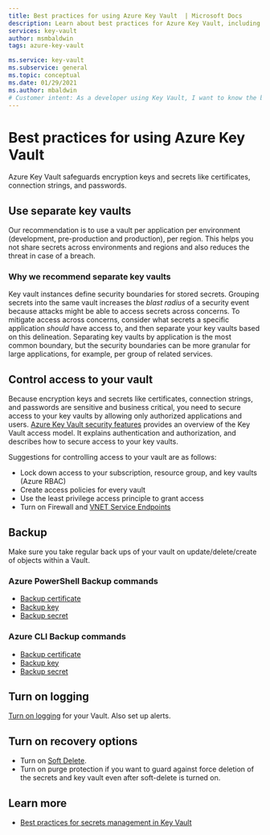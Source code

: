 ```yaml
---
title: Best practices for using Azure Key Vault  | Microsoft Docs
description: Learn about best practices for Azure Key Vault, including controlling access, when to use separate key vaults, backing up, logging, and recovery options.
services: key-vault
author: msmbaldwin
tags: azure-key-vault

ms.service: key-vault
ms.subservice: general
ms.topic: conceptual
ms.date: 01/29/2021
ms.author: mbaldwin
# Customer intent: As a developer using Key Vault, I want to know the best practices so I can implement them.
---
```

# Best practices for using Azure Key Vault

Azure Key Vault safeguards encryption keys and secrets like certificates, connection strings, and passwords. 

## Use separate key vaults

Our recommendation is to use a vault per application per environment (development, pre-production and production), per region. This helps you not share secrets across environments and regions and also reduces the threat in case of a breach.

### Why we recommend separate key vaults

Key vault instances define security boundaries for stored secrets. Grouping secrets into the same vault increases the *blast radius* of a security event because attacks might be able to access secrets across concerns. To mitigate access across concerns, consider what secrets a specific application *should* have access to, and then separate your key vaults based on this delineation. Separating key vaults by application is the most common boundary, but the security boundaries can be more granular for large applications, for example, per group of related services.

## Control access to your vault

 Because encryption keys and secrets like certificates, connection strings, and passwords are sensitive and business critical, you need to secure access to your key vaults by allowing only authorized applications and users. [Azure Key Vault security features](security-features.md) provides an overview of the Key Vault access model. It explains authentication and authorization, and describes how to secure access to your key vaults.

Suggestions for controlling access to your vault are as follows:
- Lock down access to your subscription, resource group, and key vaults (Azure RBAC)
- Create access policies for every vault
- Use the least privilege access principle to grant access
- Turn on Firewall and [VNET Service Endpoints](overview-vnet-service-endpoints.md)

## Backup

Make sure you take regular back ups of your vault on update/delete/create of objects within a Vault.

### Azure PowerShell Backup commands

* [Backup certificate](/powershell/module/azurerm.keyvault/Backup-AzureKeyVaultCertificate)
* [Backup key](/powershell/module/azurerm.keyvault/Backup-AzureKeyVaultKey)
* [Backup secret](/powershell/module/azurerm.keyvault/Backup-AzureKeyVaultSecret)

### Azure CLI Backup commands

* [Backup certificate](/cli/azure/keyvault/certificate#az_keyvault_certificate_backup)
* [Backup key](/cli/azure/keyvault/key#az_keyvault_key_backup)
* [Backup secret](/cli/azure/keyvault/secret#az_keyvault_secret_backup)


## Turn on logging

[Turn on logging](logging.md) for your Vault. Also set up alerts.

## Turn on recovery options

- Turn on [Soft Delete](soft-delete-overview.md).
- Turn on purge protection if you want to guard against force deletion of the secrets and key vault even after soft-delete is turned on.

## Learn more
- [Best practices for secrets management in Key Vault](../secrets/secrets-best-practices.md)
